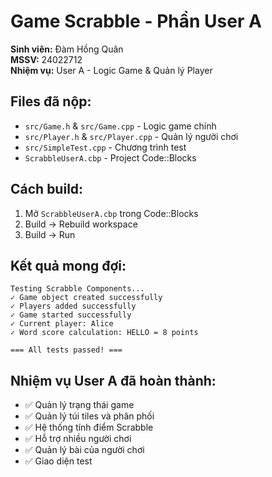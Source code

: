 # Game Scrabble - Phần User A

**Sinh viên:** Đàm Hồng Quân  
**MSSV:** 24022712  
**Nhiệm vụ:** User A - Logic Game & Quản lý Player

## Files đã nộp:
- `src/Game.h` & `src/Game.cpp` - Logic game chính
- `src/Player.h` & `src/Player.cpp` - Quản lý người chơi  
- `src/SimpleTest.cpp` - Chương trình test
- `ScrabbleUserA.cbp` - Project Code::Blocks

## Cách build:
1. Mở `ScrabbleUserA.cbp` trong Code::Blocks
2. Build → Rebuild workspace
3. Build → Run

## Kết quả mong đợi:
```
Testing Scrabble Components...
✓ Game object created successfully
✓ Players added successfully
✓ Game started successfully
✓ Current player: Alice
✓ Word score calculation: HELLO = 8 points

=== All tests passed! ===
```

## Nhiệm vụ User A đã hoàn thành:
- ✅ Quản lý trạng thái game
- ✅ Quản lý túi tiles và phân phối
- ✅ Hệ thống tính điểm Scrabble
- ✅ Hỗ trợ nhiều người chơi
- ✅ Quản lý bài của người chơi
- ✅ Giao diện test
